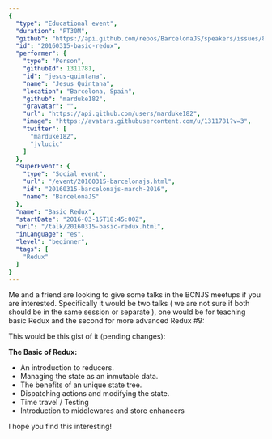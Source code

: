 ```yaml
---
{
  "type": "Educational event",
  "duration": "PT30M",
  "github": "https://api.github.com/repos/BarcelonaJS/speakers/issues/8",
  "id": "20160315-basic-redux",
  "performer": {
    "type": "Person",
    "githubId": 1311781,
    "id": "jesus-quintana",
    "name": "Jesus Quintana",
    "location": "Barcelona, Spain",
    "github": "marduke182",
    "gravatar": "",
    "url": "https://api.github.com/users/marduke182",
    "image": "https://avatars.githubusercontent.com/u/1311781?v=3",
    "twitter": [
      "marduke182",
      "jvlucic"
    ]
  },
  "superEvent": {
    "type": "Social event",
    "url": "/event/20160315-barcelonajs.html",
    "id": "20160315-barcelonajs-march-2016",
    "name": "BarcelonaJS"
  },
  "name": "Basic Redux",
  "startDate": "2016-03-15T18:45:00Z",
  "url": "/talk/20160315-basic-redux.html",
  "inLanguage": "es",
  "level": "beginner",
  "tags": [
    "Redux"
  ]
}
---
```



Me and a friend are looking to give some talks in the BCNJS meetups if you are interested. Specifically it would be two talks ( we are not sure if both should be in the same session or separate ), one would be for teaching basic Redux and the second for more advanced Redux #9:

This would be this gist of it (pending changes):

**The Basic of Redux:**

- An introduction to reducers.
- Managing the state as an inmutable data.
- The benefits of an unique state tree.
- Dispatching actions and modifying the state.
- Time travel / Testing
- Introduction to middlewares and store enhancers

I hope you find this interesting!